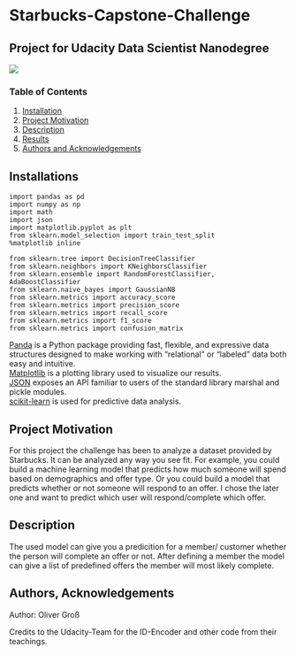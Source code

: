 # Starbucks-Capstone-Challenge
## Project for Udacity Data Scientist Nanodegree
![](https://upload.wikimedia.org/wikipedia/commons/3/3b/Udacity_logo.png)

### Table of Contents

1. [Installation](#installation)
2. [Project Motivation](#motivation)
3. [Description](#description)
4. [Results](#results)
5. [Authors and Acknowledgements](#licensing)

## Installations <a name="installation"></a>
```
import pandas as pd
import numpy as np
import math
import json
import matplotlib.pyplot as plt
from sklearn.model_selection import train_test_split
%matplotlib inline

from sklearn.tree import DecisionTreeClassifier
from sklearn.neighbors import KNeighborsClassifier
from sklearn.ensemble import RandomForestClassifier, AdaBoostClassifier
from sklearn.naive_bayes import GaussianNB
from sklearn.metrics import accuracy_score
from sklearn.metrics import precision_score
from sklearn.metrics import recall_score
from sklearn.metrics import f1_score
from sklearn.metrics import confusion_matrix
```
[Panda](https://en.wikipedia.org/wiki/Pandas_(software)) is a Python package providing fast, flexible, and expressive data structures designed to make working with “relational” or “labeled” data both easy and intuitive. <br>
[Matplotlib](https://en.wikipedia.org/wiki/Matplotlib) is a plotting library used to visualize our results. <br>
[JSON](https://docs.python.org/3/library/json.html) exposes an API familiar to users of the standard library marshal and pickle modules.<br>
[scikit-learn](https://scikit-learn.org/stable/) is used for predictive data analysis. <br>

## Project Motivation <a name="motivation"></a>
For this project the challenge has been to analyze a dataset provided by Starbucks. It can
be analyzed any way you see fit. For example, you could build a machine learning model that predicts how much someone will spend based on demographics and offer type. Or you could build a model that predicts whether or not someone will respond to an offer.
I chose the later one and want to predict which user will respond/complete which offer.

## Description <a name="description"></a>
The used model can give you a predicition for a member/ customer whether the person will complete an offer or not.
After defining a member the model can give a list of predefined offers the member will most likely complete.

## Authors, Acknowledgements

Author: Oliver Groß <a name="licensing"></a>

Credits to the Udacity-Team for the ID-Encoder and other code from their teachings.
